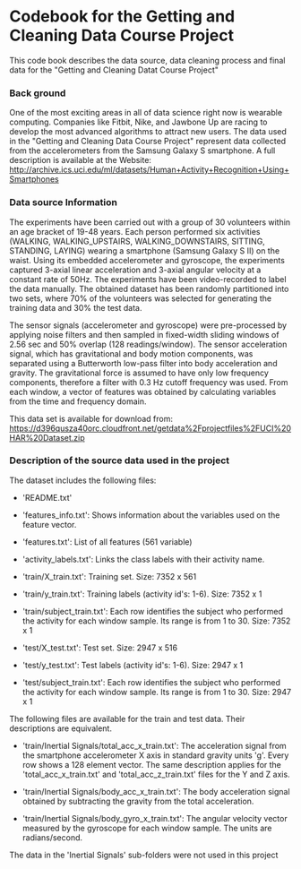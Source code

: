 # Codebook for the Getting and Cleaning Data Course Project

This code book describes the data source, data cleaning process and final data for the "Getting and Cleaning Datat Course Project"

### Back ground
One of the most exciting areas in all of data science right now is wearable computing. Companies like Fitbit, Nike, and Jawbone Up are racing to develop the most advanced algorithms to attract new users. The data used in the "Getting and Cleaning Data Course Project" represent data collected from the accelerometers from the Samsung Galaxy S smartphone. A full description is available at the Website:  
http://archive.ics.uci.edu/ml/datasets/Human+Activity+Recognition+Using+Smartphones

### Data source Information
The experiments have been carried out with a group of 30 volunteers within an age bracket of 19-48 years. Each person performed six activities (WALKING, WALKING_UPSTAIRS, WALKING_DOWNSTAIRS, SITTING, STANDING, LAYING) wearing a smartphone (Samsung Galaxy S II) on the waist. Using its embedded accelerometer and gyroscope, the experiments captured 3-axial linear acceleration and 3-axial angular velocity at a constant rate of 50Hz. The experiments have been video-recorded to label the data manually. The obtained dataset has been randomly partitioned into two sets, where 70% of the volunteers was selected for generating the training data and 30% the test data.

The sensor signals (accelerometer and gyroscope) were pre-processed by applying noise filters and then sampled in fixed-width sliding windows of 2.56 sec and 50% overlap (128 readings/window). The sensor acceleration signal, which has gravitational and body motion components, was separated using a Butterworth low-pass filter into body acceleration and gravity. The gravitational force is assumed to have only low frequency components, therefore a filter with 0.3 Hz cutoff frequency was used. From each window, a vector of features was obtained by calculating variables from the time and frequency domain.

This data set is available for download from:  
https://d396qusza40orc.cloudfront.net/getdata%2Fprojectfiles%2FUCI%20HAR%20Dataset.zip

### Description of the source data used in the project 
The dataset includes the following files:
- 'README.txt'

- 'features_info.txt': Shows information about the variables used on the feature vector.

- 'features.txt': List of all features (561 variable)

- 'activity_labels.txt': Links the class labels with their activity name.

- 'train/X_train.txt': Training set. Size: 7352 x 561

- 'train/y_train.txt': Training labels (activity id's: 1-6). Size: 7352 x 1

- 'train/subject_train.txt': Each row identifies the subject who performed the activity for each window sample. Its range is from 1 to 30. Size: 7352 x 1

- 'test/X_test.txt': Test set. Size: 2947 x 516

- 'test/y_test.txt': Test labels (activity id's: 1-6). Size: 2947 x 1

- 'test/subject_train.txt': Each row identifies the subject who performed the activity for each window sample. Its range is from 1 to 30. Size: 2947 x 1

The following files are available for the train and test data. Their descriptions are equivalent. 
- 'train/Inertial Signals/total_acc_x_train.txt': The acceleration signal from the smartphone accelerometer X axis in standard gravity units 'g'. Every row shows a 128 element vector. The same description applies for the 'total_acc_x_train.txt' and 'total_acc_z_train.txt' files for the Y and Z axis. 

- 'train/Inertial Signals/body_acc_x_train.txt': The body acceleration signal obtained by subtracting the gravity from the total acceleration. 

- 'train/Inertial Signals/body_gyro_x_train.txt': The angular velocity vector measured by the gyroscope for each window sample. The units are radians/second. 

The data in the 'Inertial Signals' sub-folders were not used in this project
